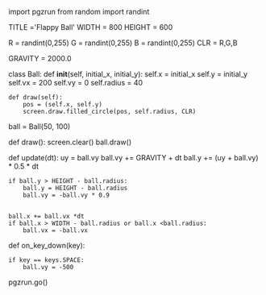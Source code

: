 import pgzrun
from random import randint

TITLE ='Flappy Ball'
WIDTH = 800
HEIGHT = 600

R = randint(0,255)
G = randint(0,255)
B = randint(0,255)
CLR = R,G,B

GRAVITY = 2000.0


class Ball:
    def __init__(self, initial_x, initial_y):
        self.x = initial_x
        self.y = initial_y
        self.vx = 200
        self.vy = 0
        self.radius = 40

    
    def draw(self):
        pos = (self.x, self.y)
        screen.draw.filled_circle(pos, self.radius, CLR)


ball = Ball(50, 100)


def draw():
    screen.clear()
    ball.draw()


def update(dt):
    uy = ball.vy
    ball.vy += GRAVITY + dt
    ball.y += (uy + ball.vy) * 0.5 * dt
    
    
    if ball.y > HEIGHT - ball.radius:
        ball.y = HEIGHT - ball.radius
        ball.vy = -ball.vy * 0.9

    
    ball.x += ball.vx *dt
    if ball.x > WIDTH - ball.radius or ball.x <ball.radius:
        ball.vx = -ball.vx


def on_key_down(key):

    if key == keys.SPACE:
        ball.vy = -500

pgzrun.go()
